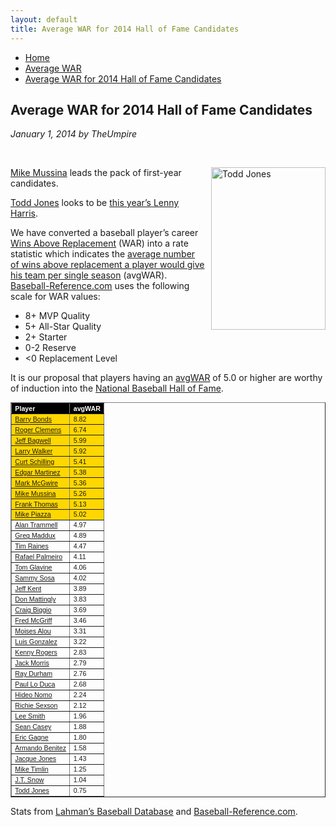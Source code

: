 ```yaml
---
layout: default
title: Average WAR for 2014 Hall of Fame Candidates
---
```

<nav class="breadcrumb" aria-label="breadcrumbs">
  <ul>
    <li><a href="{{ site.url }}{{ site.baseurl }}/index.html">Home</a></li>
    <li><a href="avg-war-home.html">Average WAR</a></li>
    <li class="is-active"><a href="#" aria-current="page">Average WAR for 2014 Hall of Fame Candidates</a></li>
  </ul>
</nav>

<section class="storycontent">
  <h1>Average WAR for 2014 Hall of Fame Candidates</h1>
  <p><em>January 1, 2014 by TheUmpire</em></p>
  <br />

  <p><a title="Todd Jones" href="http://en.wikipedia.org/wiki/File:ToddJones.jpg"><img style="border-bottom: 0px; border-left: 0px; margin: 0px 0px 10px 10px; display: inline; border-top: 0px; border-right: 0px" title="Todd Jones" border="0" alt="Todd Jones" align="right" src="{{ site.url }}{{ site.baseurl }}/assets/images/todd_jones.jpg" width="183" height="260" /></a></p>
  <p><a href="http://www.baseball-reference.com/players/m/mussimi01.shtml">Mike Mussina</a> leads the pack of first-year candidates.</p>
  <p><a href="http://www.baseball-reference.com/players/j/jonesto02.shtml">Todd Jones</a> looks to be <a href="{{ site.url }}{{ site.baseurl }}/pages/lenny-harris-for-hall-of-fame-huh.html">this year’s Lenny Harris</a>.</p>
  <p>We have converted a baseball player’s career <a href="http://saberlibrary.com/misc/war/">Wins Above Replacement</a> (WAR) into a rate statistic which indicates the <a href="{{ site.url }}{{ site.baseurl }}/pages/avg-war.html">average number of wins above replacement a player would give his team per single season</a> (avgWAR). <a href="http://www.baseball-reference.com">Baseball-Reference.com</a> uses the following scale for WAR values:</p>
  <ul>
  <li>8+ MVP Quality </li>
  <li>5+ All-Star Quality </li>
  <li>2+ Starter </li>
  <li>0-2 Reserve </li>
  <li>&lt;0 Replacement Level </li>
  </ul>
  <p>It is our proposal that players having an <a href="{{ site.url }}{{ site.baseurl }}/pages/avg-war.html">avgWAR</a> of 5.0 or higher are worthy of induction into the <a href="http://baseballhall.org/">National Baseball Hall of Fame</a>.</p>
  <table style="font-family: arial; font-size: 8pt" border="1" cellspacing="1" cellpadding="2" width="250">
  <tbody>
  <tr style="background-color: #000000; color: #ffffff; font-weight: bold">
  <td>Player</td>
  <td>avgWAR</td>
  </tr>
  <tr style="background-color: #ffd700">
  <td><a href="http://www.baseball-reference.com/players/b/bondsba01.shtml">Barry Bonds</a></td>
  <td>8.82</td>
  </tr>
  <tr style="background-color: #ffd700">
  <td><a href="http://www.baseball-reference.com/players/c/clemero02.shtml">Roger Clemens</a></td>
  <td>6.74</td>
  </tr>
  <tr style="background-color: #ffd700">
  <td><a href="http://www.baseball-reference.com/players/b/bagweje01.shtml">Jeff Bagwell</a></td>
  <td>5.99</td>
  </tr>
  <tr style="background-color: #ffd700">
  <td><a href="http://www.baseball-reference.com/players/w/walkela01.shtml">Larry Walker</a></td>
  <td>5.92</td>
  </tr>
  <tr style="background-color: #ffd700">
  <td><a href="http://www.baseball-reference.com/players/s/schilcu01.shtml">Curt Schilling</a></td>
  <td>5.41</td>
  </tr>
  <tr style="background-color: #ffd700">
  <td><a href="http://www.baseball-reference.com/players/m/martied01.shtml">Edgar Martinez</a></td>
  <td>5.38</td>
  </tr>
  <tr style="background-color: #ffd700">
  <td><a href="http://www.baseball-reference.com/players/m/mcgwima01.shtml">Mark McGwire</a></td>
  <td>5.36</td>
  </tr>
  <tr style="background-color: #ffd700">
  <td><a href="http://www.baseball-reference.com/players/m/mussimi01.shtml">Mike Mussina</a></td>
  <td>5.26</td>
  </tr>
  <tr style="background-color: #ffd700">
  <td><a href="http://www.baseball-reference.com/players/t/thomafr04.shtml">Frank Thomas</a></td>
  <td>5.13</td>
  </tr>
  <tr style="background-color: #ffd700">
  <td><a href="http://www.baseball-reference.com/players/p/piazzmi01.shtml">Mike Piazza</a></td>
  <td>5.02</td>
  </tr>
  <tr>
  <td><a href="http://www.baseball-reference.com/players/t/trammal01.shtml">Alan Trammell</a></td>
  <td>4.97</td>
  </tr>
  <tr>
  <td><a href="http://www.baseball-reference.com/players/m/maddugr01.shtml">Greg Maddux</a></td>
  <td>4.89</td>
  </tr>
  <tr>
  <td><a href="http://www.baseball-reference.com/players/r/raineti01.shtml">Tim Raines</a></td>
  <td>4.47</td>
  </tr>
  <tr>
  <td><a href="http://www.baseball-reference.com/players/p/palmera01.shtml">Rafael Palmeiro</a></td>
  <td>4.11</td>
  </tr>
  <tr>
  <td><a href="http://www.baseball-reference.com/players/g/glavito02.shtml">Tom Glavine</a></td>
  <td>4.06</td>
  </tr>
  <tr>
  <td><a href="http://www.baseball-reference.com/players/s/sosasa01.shtml">Sammy Sosa</a></td>
  <td>4.02</td>
  </tr>
  <tr>
  <td><a href="http://www.baseball-reference.com/players/k/kentje01.shtml">Jeff Kent</a></td>
  <td>3.89</td>
  </tr>
  <tr>
  <td><a href="http://www.baseball-reference.com/players/m/mattido01.shtml">Don Mattingly</a></td>
  <td>3.83</td>
  </tr>
  <tr>
  <td><a href="http://www.baseball-reference.com/players/b/biggicr01.shtml">Craig Biggio</a></td>
  <td>3.69</td>
  </tr>
  <tr>
  <td><a href="http://www.baseball-reference.com/players/m/mcgrifr01.shtml">Fred McGriff</a></td>
  <td>3.46</td>
  </tr>
  <tr>
  <td><a href="http://www.baseball-reference.com/players/a/aloumo01.shtml">Moises Alou</a></td>
  <td>3.31</td>
  </tr>
  <tr>
  <td><a href="http://www.baseball-reference.com/players/g/gonzalu01.shtml">Luis Gonzalez</a></td>
  <td>3.22</td>
  </tr>
  <tr>
  <td><a href="http://www.baseball-reference.com/players/r/rogerke01.shtml">Kenny Rogers</a></td>
  <td>2.83</td>
  </tr>
  <tr>
  <td><a href="http://www.baseball-reference.com/players/m/morrija02.shtml">Jack Morris</a></td>
  <td>2.79</td>
  </tr>
  <tr>
  <td><a href="http://www.baseball-reference.com/players/d/durhara01.shtml">Ray Durham</a></td>
  <td>2.76</td>
  </tr>
  <tr>
  <td><a href="http://www.baseball-reference.com/players/l/loducpa01.shtml">Paul Lo Duca</a></td>
  <td>2.68</td>
  </tr>
  <tr>
  <td><a href="http://www.baseball-reference.com/players/n/nomohi01.shtml">Hideo Nomo</a></td>
  <td>2.24</td>
  </tr>
  <tr>
  <td><a href="http://www.baseball-reference.com/players/s/sexsori01.shtml">Richie Sexson</a></td>
  <td>2.12</td>
  </tr>
  <tr>
  <td><a href="http://www.baseball-reference.com/players/s/smithle02.shtml">Lee Smith</a></td>
  <td>1.96</td>
  </tr>
  <tr>
  <td><a href="http://www.baseball-reference.com/players/c/caseyse01.shtml">Sean Casey</a></td>
  <td>1.88</td>
  </tr>
  <tr>
  <td><a href="http://www.baseball-reference.com/players/g/gagneer01.shtml">Eric Gagne</a></td>
  <td>1.80</td>
  </tr>
  <tr>
  <td><a href="http://www.baseball-reference.com/players/b/benitar01.shtml">Armando Benitez</a></td>
  <td>1.58</td>
  </tr>
  <tr>
  <td><a href="http://www.baseball-reference.com/players/j/jonesja05.shtml">Jacque Jones</a></td>
  <td>1.43</td>
  </tr>
  <tr>
  <td><a href="http://www.baseball-reference.com/players/t/timlimi01.shtml">Mike Timlin</a></td>
  <td>1.25</td>
  </tr>
  <tr>
  <td><a href="http://www.baseball-reference.com/players/s/snowj.01.shtml">J.T. Snow</a></td>
  <td>1.04</td>
  </tr>
  <tr>
  <td><a href="http://www.baseball-reference.com/players/j/jonesto02.shtml">Todd Jones</a></td>
  <td>0.75</td>
  </tr>
  </tbody>
  </table>
  <p>Stats from <a href="http://baseball1.com/statistics/">Lahman’s Baseball Database</a> and <a href="http://www.baseball-reference.com/">Baseball-Reference.com</a>.</p>
 
</section>
